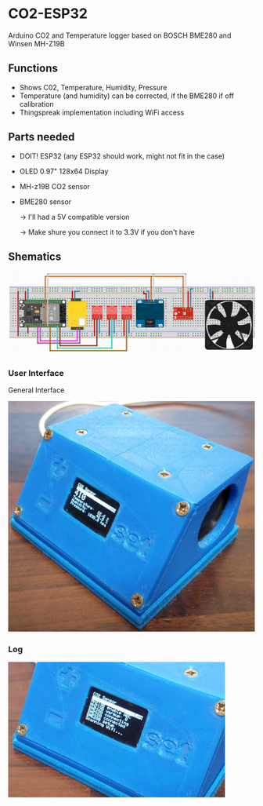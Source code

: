 # CO2-ESP32
Arduino CO2 and Temperature logger based on BOSCH BME280 and Winsen MH-Z19B

## Functions
- Shows C02, Temperature, Humidity, Pressure
- Temperature (and humidity) can be corrected, if the BME280 if off calibration
- Thingspreak implementation including WiFi access

## Parts needed
- DOIT! ESP32 (any ESP32 should work, might not fit in the case)
- OLED 0.97" 128x64 Display
- MH-z19B CO2 sensor
- BME280 sensor

    -> I'll had a 5V compatible version
    
    -> Make shure you connect it to 3.3V if you don't have

## Shematics
![shematic](Images/shematic.PNG)

### User Interface
General Interface

![shematic](Images/FrontUserInterface.png)

### Log

![shematic](Images/FronUserLog.png)
